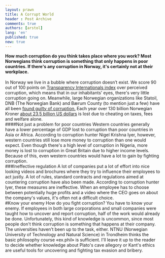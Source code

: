 ```yaml
---
layout: prawn
title: A Corrupt World
header : Post Archive
comments: true
authors: [arstol]
lang: 'en'
published: true
new: true
---
```


**How much corruption do you think takes place where you work? Most Norwegians think corruption is something that only happens in poor countries. If there's any corruption in Norway, it's certainly not at their workplace.**
<br>
<br>
In Norway we live in a bubble where corruption doesn’t exist. We score 90 out of 100 points on [Transparency Internationals index](http://cpi.transparency.org/cpi2012/results/) over perceived corruption, which means that in our inhabitants’ eyes, there's very little corruption going on. Meanwhile, large Norwegian organizations like Statoil, DNB (The Norwegian Bank) and Bærum County (to mention just a few) have all been [found guilty of corruption.](http://www.ks.no/PageFiles/33709/Domssamling2012.pdf) Each year over 130 billion Norwegian Kroner [about 23,5 billion US dollars](http://e24.no/naeringsliv/oekokrim-frykter-mer-korrupsjon-i-norge/20321493) is lost due to cheating on taxes, fees and welfare alone. 
<br>
####Not just a problem for poor countries
Western countries generally have a lower percentage of GDP lost to corruption than poor countries in Asia or Africa. According to corruption hunter Nigel Krishna Iyer, however, western countries still lose more money to corruption than one would expect. Even though there's a high level of corruption in Nigeria, more money is lost to corruption in Great Britain due to higher income levels. Because of this, even western countries would have a lot to gain by fighting corruption.
<br>
###Ineffective regulation 
A lot of companies put a lot of effort into nice looking videos and brochures where they try to influence their employees to act justly. A lot of rules, standard contracts and regulations aimed at countering corruption have also been made. According to corruption hunter Iyer, these measures are ineffective. When an employee has to choose between potentially huge profits and a video where the CEO goes on about the company's values, it's often not a difficult choice.
<br>
#Know your enemy
How do you fight corruption? You have to know your enemy. If employees in both large corporations and small companies were taught how to uncover and report corruption, half of the work would already be done. Unfortunately, this kind of knowledge is uncommon, since most people don't think corruption is something that happens at their company.
<br>
The universities haven’t been up to the task, either. NTNU (Norwegian University of Technology and Natural Science) in Trondheim thinks the basic philosophy course «ex.phil» is sufficient. I'll leave it up to the reader to decide whether knowledge about Plato's cave allegory or Kant's ethics are useful tools for uncovering and fighting tax evasion and bribery.

